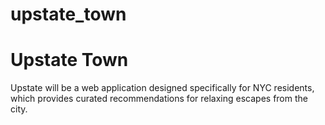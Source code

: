 # upstate_town
# Upstate Town

Upstate will be a web application designed specifically for NYC residents, which provides curated recommendations for relaxing escapes from the city.
